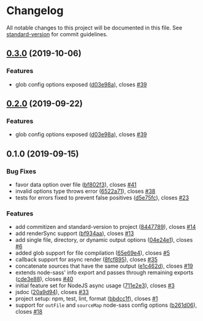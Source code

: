 # Changelog

All notable changes to this project will be documented in this file. See [standard-version](https://github.com/conventional-changelog/standard-version) for commit guidelines.

## [0.3.0](https://github.com/marksmccann/node-sass-extra/compare/v0.1.0...v0.3.0) (2019-10-06)


### Features

* glob config options exposed ([d03e98a](https://github.com/marksmccann/node-sass-extra/commit/d03e98a)), closes [#39](https://github.com/marksmccann/node-sass-extra/issues/39)



## [0.2.0](https://github.com/marksmccann/node-sass-extra/compare/v0.1.0...v0.2.0) (2019-09-22)


### Features

* glob config options exposed ([d03e98a](https://github.com/marksmccann/node-sass-extra/commit/d03e98a)), closes [#39](https://github.com/marksmccann/node-sass-extra/issues/39)



## 0.1.0 (2019-09-15)


### Bug Fixes

* favor data option over file ([bf802f3](https://github.com/marksmccann/node-sass-extra/commit/bf802f3)), closes [#41](https://github.com/marksmccann/node-sass-extra/issues/41)
* invalid options type throws error ([6522a71](https://github.com/marksmccann/node-sass-extra/commit/6522a71)), closes [#38](https://github.com/marksmccann/node-sass-extra/issues/38)
* tests for errors fixed to prevent false positives ([d5e75fc](https://github.com/marksmccann/node-sass-extra/commit/d5e75fc)), closes [#23](https://github.com/marksmccann/node-sass-extra/issues/23)


### Features

* add commitizen and standard-version to project ([8447789](https://github.com/marksmccann/node-sass-extra/commit/8447789)), closes [#14](https://github.com/marksmccann/node-sass-extra/issues/14)
* add renderSync support ([bf934aa](https://github.com/marksmccann/node-sass-extra/commit/bf934aa)), closes [#13](https://github.com/marksmccann/node-sass-extra/issues/13)
* add single file, directory, or dynamic output options ([04e24e1](https://github.com/marksmccann/node-sass-extra/commit/04e24e1)), closes [#6](https://github.com/marksmccann/node-sass-extra/issues/6)
* added glob support for file compilation ([65e69e4](https://github.com/marksmccann/node-sass-extra/commit/65e69e4)), closes [#5](https://github.com/marksmccann/node-sass-extra/issues/5)
* callback support for async render ([8fcf895](https://github.com/marksmccann/node-sass-extra/commit/8fcf895)), closes [#35](https://github.com/marksmccann/node-sass-extra/issues/35)
* concatenate sources that have the same output ([e1c462d](https://github.com/marksmccann/node-sass-extra/commit/e1c462d)), closes [#19](https://github.com/marksmccann/node-sass-extra/issues/19)
* extends node-sass' info export and passes through remaining exports ([cde3e88](https://github.com/marksmccann/node-sass-extra/commit/cde3e88)), closes [#40](https://github.com/marksmccann/node-sass-extra/issues/40)
* initial feature set for NodeJS async usage ([711e2e3](https://github.com/marksmccann/node-sass-extra/commit/711e2e3)), closes [#3](https://github.com/marksmccann/node-sass-extra/issues/3)
* jsdoc ([20a9d94](https://github.com/marksmccann/node-sass-extra/commit/20a9d94)), closes [#33](https://github.com/marksmccann/node-sass-extra/issues/33)
* project setup: npm, test, lint, format ([bbdcc1f](https://github.com/marksmccann/node-sass-extra/commit/bbdcc1f)), closes [#1](https://github.com/marksmccann/node-sass-extra/issues/1)
* support for `outFile` and `sourceMap` node-sass config options ([b261d06](https://github.com/marksmccann/node-sass-extra/commit/b261d06)), closes [#18](https://github.com/marksmccann/node-sass-extra/issues/18)
